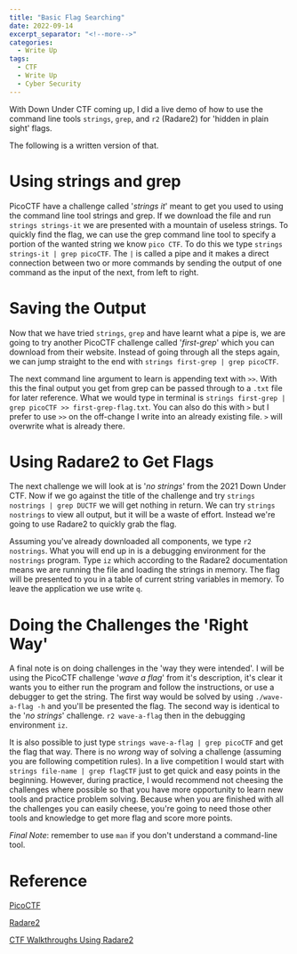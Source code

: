 ```yaml
---
title: "Basic Flag Searching"
date: 2022-09-14
excerpt_separator: "<!--more-->"
categories:
  - Write Up
tags:
  - CTF
  - Write Up
  - Cyber Security
---
```


With Down Under CTF coming up, I did a live demo of how to use the command line tools `strings`, `grep`, and `r2` (Radare2) for 'hidden in plain sight' flags.

The following is a written version of that.

# Using strings and grep
PicoCTF have a challenge called '*strings it*' meant to get you used to using the command line tool strings and grep. If we download the file and run `strings strings-it` we are presented with a mountain of useless strings. To quickly find the flag, we can use the grep command line tool to specify a portion of the wanted string we know `pico CTF`. To do this we type `strings strings-it | grep picoCTF`. The `|` is called a pipe and it makes a direct connection between two or more commands by sending the output of one command as the input of the next, from left to right. 


# Saving the Output
Now that we have tried `strings`, `grep` and have learnt what a pipe is, we are going to try another PicoCTF challenge called '*first-grep*' which you can download from their website. Instead of going through all the steps again, we can jump straight to the end with `strings first-grep | grep picoCTF`. 

The next command line argument to learn is appending text with `>>`. With this the final output you get from grep can be passed through to a `.txt` file for later reference. What we would type in terminal is `strings first-grep | grep picoCTF >> first-grep-flag.txt`. You can also do this with `>` but I prefer to use `>>` on the off-change I write into an already existing file. `>` will overwrite what is already there.

# Using Radare2 to Get Flags
The next challenge we will look at is '*no strings*' from the 2021 Down Under CTF. Now if we go against the title of the challenge and try `strings nostrings | grep DUCTF` we will get nothing in return. We can try `strings nostrings` to view all output, but it will be a waste of effort. Instead we're going to use Radare2 to quickly grab the flag. 

Assuming you've already downloaded all components, we type `r2 nostrings`. What you will end up in is a debugging environment for the `nostrings` program. Type `iz` which according to the Radare2 documentation means we are running the file and loading the strings in memory. The flag will be presented to you in a table of current string variables in memory. To leave the application we use write `q`.

# Doing the Challenges the 'Right Way'
A final note is on doing challenges in the 'way they were intended'. I will be using the PicoCTF challenge '*wave a flag*' from it's description, it's clear it wants you to either run the program and follow the instructions, or use a debugger to get the string. The first way would be solved by using `./wave-a-flag -h` and you'll be presented the flag. The second way is identical to the '*no strings*' challenge. `r2 wave-a-flag` then in the debugging environment `iz`.

It is also possible to just type `strings wave-a-flag | grep picoCTF` and get the flag that way. There is no *wrong* way of solving a challenge (assuming you are following competition rules). In a live competition I would start with `strings file-name | grep flagCTF` just to get quick and easy points in the beginning. However, during practice, I would recommend not cheesing the challenges where possible so that you have more opportunity to learn new tools and practice problem solving. Because when you are finished with all the challenges you can easily cheese, you're going to need those other tools and knowledge to get more flag and score more points.

*Final Note*: remember to use `man` if you don't understand a command-line tool.

# Reference
[PicoCTF](https://play.picoctf.org/)

[Radare2](https://github.com/radareorg/radare2)

[CTF Walkthroughs Using Radare2](https://r2wiki.readthedocs.io/en/latest/home/ctf-solving-using-radare2/)



